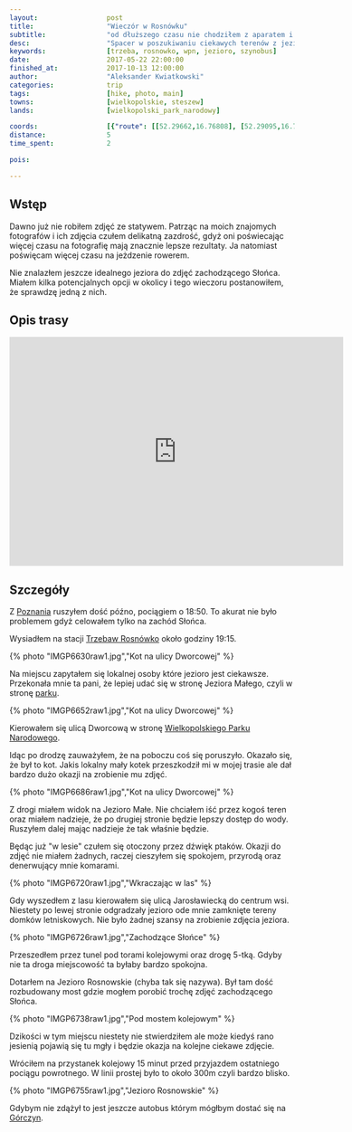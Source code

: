 ```yaml
---
layout:                 post
title:                  "Wieczór w Rosnówku"
subtitle:               "od dłuższego czasu nie chodziłem z aparatem i statywem"
desc:                   "Spacer w poszukiwaniu ciekawych terenów z jeziorami do zdjęć z długim naświetleniem. Tym razem chciałem zobaczyć okolicę Wielkopolskiego Parku Narodowego w Rosnówku."
keywords:               [trzeba, rosnowko, wpn, jezioro, szynobus]
date:                   2017-05-22 22:00:00
finished_at:            2017-10-13 12:00:00
author:                 "Aleksander Kwiatkowski"
categories:             trip
tags:                   [hike, photo, main]
towns:                  [wielkopolskie, steszew]
lands:                  [wielkopolski_park_narodowy]

coords:                 [{"route": [[52.29662,16.76808], [52.29095,16.78254], [52.29339,16.78769], [52.29946,16.77216], [52.29778,16.77147], [52.29660,16.76778]], "type": "hike"}]
distance:               5
time_spent:             2

pois:

---
```


[wiki-trzebaw]: https://pl.wikipedia.org/wiki/Trzebaw_(wojew%C3%B3dztwo_wielkopolskie)
[wiki-poznan]: https://pl.wikipedia.org/wiki/Pozna%C5%84
[wiki-wpn]: https://pl.wikipedia.org/wiki/Wielkopolski_Park_Narodowy
[wiki-gorczyn]: https://pl.wikipedia.org/wiki/G%C3%B3rczyn_(Pozna%C5%84)

Wstęp
-----

Dawno już nie robiłem zdjęć ze statywem. Patrząc na moich znajomych fotografów
i ich zdjęcia czułem delikatną zazdrość, gdyż oni poświecając więcej czasu na
fotografię mają znacznie lepsze rezultaty.
Ja natomiast poświęcam więcej czasu na jeżdzenie rowerem.

Nie znalazłem jeszcze idealnego jeziora do zdjęć zachodzącego Słońca. Miałem
kilka potencjalnych opcji w okolicy i tego wieczoru postanowiłem, że
sprawdzę jedną z nich.

Opis trasy
----------

<iframe height='405' width='590' frameborder='0' allowtransparency='true' scrolling='no' src='https://www.strava.com/activities/1006516022/embed/6fd556c391b3e0a10914db96fb615f1970a9e63a'></iframe>

Szczegóły
---------

Z [Poznania][wiki-poznan] ruszyłem dość późno, pociągiem o 18:50. To akurat
nie było problemem gdyż celowałem tylko na zachód Słońca.

Wysiadłem na stacji [Trzebaw Rosnówko][wiki-trzebaw] około godziny 19:15.

{% photo "IMGP6630raw1.jpg","Kot na ulicy Dworcowej" %}

Na miejscu zapytałem się lokalnej osoby które jezioro jest ciekawsze.
Przekonała mnie ta pani, że lepiej udać się w stronę Jeziora Małego, czyli
w stronę [parku][wiki-wpn].

{% photo "IMGP6652raw1.jpg","Kot na ulicy Dworcowej" %}

Kierowałem się ulicą Dworcową w stronę [Wielkopolskiego Parku Narodowego][wiki-wpn].

Idąc po drodzę zauważyłem, że na poboczu coś się poruszyło. Okazało się, że
był to kot. Jakis lokalny mały kotek przeszkodził mi w mojej trasie ale
dał bardzo dużo okazji na zrobienie mu zdjęć.

{% photo "IMGP6686raw1.jpg","Kot na ulicy Dworcowej" %}

Z drogi miałem widok na Jezioro Małe. Nie chciałem iść przez kogoś teren oraz
miałem nadzieje, że po drugiej stronie będzie lepszy dostęp do wody.
Ruszyłem dalej mając nadzieje że tak właśnie będzie.

Będąc już "w lesie" czułem się otoczony przez dźwięk ptaków. Okazji do zdjęć
nie miałem żadnych, raczej cieszyłem się spokojem, przyrodą oraz
denerwujący mnie komarami.

{% photo "IMGP6720raw1.jpg","Wkraczając w las" %}

Gdy wyszedłem z lasu kierowałem się ulicą Jarosławiecką do centrum wsi.
Niestety po lewej stronie odgradzały jezioro ode mnie
zamknięte tereny domków letniskowych.
Nie było żadnej szansy na zrobienie zdjęcia jeziora.

{% photo "IMGP6726raw1.jpg","Zachodzące Słońce" %}

Przeszedłem przez tunel pod torami kolejowymi oraz drogę 5-tką. Gdyby nie ta
droga miejscowość ta byłaby bardzo spokojna.

Dotarłem na Jezioro Rosnowskie (chyba tak się nazywa). Był tam dość rozbudowany
most gdzie mogłem porobić trochę zdjęć zachodzącego Słońca.

{% photo "IMGP6738raw1.jpg","Pod mostem kolejowym" %}

Dzikości w tym miejscu niestety nie stwierdziłem ale może kiedyś rano
jesienią pojawią się tu mgły i będzie okazja na kolejne ciekawe zdjęcie.

Wróciłem na przystanek kolejowy 15 minut przed przyjazdem ostatniego pociągu powrotnego.
W linii prostej było to około 300m czyli bardzo blisko.

{% photo "IMGP6755raw1.jpg","Jezioro Rosnowskie" %}

Gdybym nie zdążył to jest jeszcze autobus którym mógłbym dostać się
na [Górczyn][wiki-gorczyn].
